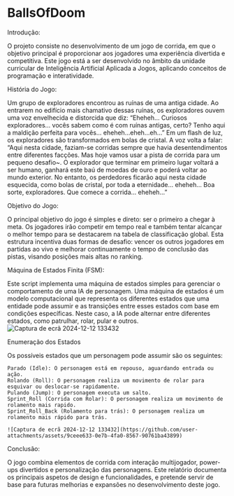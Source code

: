 # BallsOfDoom

Introdução:

  O projeto consiste no desenvolvimento de um jogo de corrida, em que o objetivo principal é proporcionar aos jogadores uma experiência divertida e competitiva. Este jogo está a ser desenvolvido no âmbito da unidade curricular de Inteligência Artificial Aplicada a Jogos, aplicando conceitos de programação e interatividade.


História do Jogo:

  Um grupo de exploradores encontrou as ruínas de uma antiga cidade. Ao entrarem no edifício mais chamativo dessas ruínas, os exploradores ouvem uma voz envelhecida e distorcida que diz:
“Eheheh… Curiosos exploradores… vocês sabem como é com ruínas antigas, certo? Tenho aqui a maldição perfeita para vocês... eheheh...eheh...eh…”
Em um flash de luz, os exploradores são transformados em bolas de cristal. A voz volta a falar: “Aqui nesta cidade, faziam-se corridas sempre que havia desentendimentos entre diferentes facções. Mas hoje vamos usar a pista de corrida para um pequeno desafio~. O explorador que terminar em primeiro lugar voltará a ser humano, ganhará este baú de moedas de ouro e poderá voltar ao mundo exterior. No entanto, os perdedores ficarão aqui nesta cidade esquecida, como bolas de cristal, por toda a eternidade... eheheh… Boa sorte, exploradores. Que comece a corrida… eheheh…”

  Objetivo do Jogo:
  
  O principal objetivo do jogo é simples e direto: ser o primeiro a chegar à meta. Os jogadores irão competir em tempo real e também tentar alcançar o melhor tempo para se destacarem na tabela de classificação global. Esta estrutura incentiva duas formas de desafio: vencer os outros jogadores em partidas ao vivo e melhorar continuamente o tempo de conclusão das pistas, visando posições mais altas no ranking.
  
  Máquina de Estados Finita (FSM): 

  Este script implementa uma máquina de estados simples para gerenciar o comportamento de uma IA de personagem. Uma máquina de estados é um modelo computacional que representa os diferentes estados que uma entidade pode assumir e as transições entre esses estados com base em condições específicas. Neste caso, a IA pode alternar entre diferentes estados, como patrulhar, rolar, pular e outros.
![Captura de ecrã 2024-12-12 133432](https://github.com/user-attachments/assets/f0fa1010-6635-4e24-8fbe-ae77aadc2edb)


  Enumeração dos Estados

Os possíveis estados que um personagem pode assumir são os seguintes:

    Parado (Idle): O personagem está em repouso, aguardando entrada ou ação.
    Rolando (Roll): O personagem realiza um movimento de rolar para esquivar ou deslocar-se rapidamente.
    Pulando (Jump): O personagem executa um salto.
    Sprint_Roll (Corrida com Rolar): O personagem realiza um movimento de rolamento mais rapido.
    Sprint_Roll_Back (Rolamento para trás): O personagem realiza um rolamento mais rápido para trás.

    ![Captura de ecrã 2024-12-12 133432](https://github.com/user-attachments/assets/9ceee633-0e7b-4fa0-8567-90761ba43899)





Conclusão:

  O jogo combina elementos de corrida com interação multijogador, power-ups divertidos e personalização das personagens. Este relatório documenta os principais aspetos de design e funcionalidades, e pretende servir de base para futuras melhorias e expansões no desenvolvimento deste jogo.
